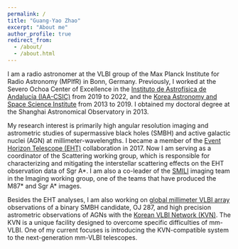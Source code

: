 ```yaml
---
permalink: /
title: "Guang-Yao Zhao"
excerpt: "About me"
author_profile: true
redirect_from:
  - /about/
  - /about.html
---
```


I am a radio astronomer at the VLBI group of the Max Planck Institute for Radio Astronomy (MPIfR) in Bonn, Germany.
Previously, I worked at the Severo Ochoa Center of Excellence in the <a href="https://www.iaa.csic.es/" target="_top">Instituto de Astrofísica de Andalucía (IAA-CSIC)</a> from 2019 to 2022, and the <a href="https://www.kasi.re.kr/kor/index" target="_top">Korea Astronomy and Space Science Institute</a> from 2013 to 2019.
I obtained my doctoral degree at the Shanghai Astronomical Observatory in 2013.

My research interest is primarily high angular resolution imaging and astrometric studies of supermassive black holes (SMBH) and active galactic nuclei (AGN) at millimeter-wavelengths.
I became a member of the <a href="https://eventhorizontelescope.org/" target="_top">Event Horizon Telescope (EHT)</a> collaboration in 2017. Now I am serving as a coordinator of the Scattering working group, which is responsible for characterizing and mitigating the interstellar scattering effects on the EHT observation data of Sgr A*.
I am also a co-leader of the <a href="https://zenodo.org/record/6522933" target="_top">SMILI</a> imaging team in the Imaging working group, one of the teams that have produced the M87* and Sgr A* images.

Besides the EHT analyses, I am also working on <a href="https://www3.mpifr-bonn.mpg.de/div/vlbi/globalmm/" target="_top">global millimeter VLBI array</a> observations of a binary SMBH candidate, OJ 287, and high precision astrometric observations of AGNs with the <a href="https://radio.kasi.re.kr/kvn/main_kvn.php" target="_top">Korean VLBI Network (KVN)</a>.
The KVN is a unique facility designed to overcome specific difficulties of mm-VLBI.
One of my current focuses is introducing the KVN-compatible system to the next-generation mm-VLBI telescopes.

